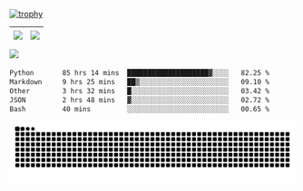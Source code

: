 [![trophy](https://github-profile-trophy.vercel.app/?username=ocss884&column=7)](https://github.com/ocss884)

| <img align="center" src="https://github-readme-stats.vercel.app/api?username=ocss884&show_icons=true&hide_border=true" /> | <img align="center" src="https://github-readme-streak-stats.herokuapp.com?user=ocss884&hide_border=true&date_format=M%20j%5B%2C%20Y%5D&ring=7EDDCF&fire=7EDDCF" /> |
| ------------------------------------------------------------ | ------------------------------------------------------------ |

![](https://komarev.com/ghpvc/?username=ocss884&color=brightgreen)

<!--START_SECTION:waka-->

```text
Python       85 hrs 14 mins  ████████████████████▓░░░░   82.25 %
Markdown     9 hrs 25 mins   ██▒░░░░░░░░░░░░░░░░░░░░░░   09.10 %
Other        3 hrs 32 mins   █░░░░░░░░░░░░░░░░░░░░░░░░   03.42 %
JSON         2 hrs 48 mins   ▓░░░░░░░░░░░░░░░░░░░░░░░░   02.72 %
Bash         40 mins         ░░░░░░░░░░░░░░░░░░░░░░░░░   00.65 %
```

<!--END_SECTION:waka-->

<p align="center">
   <img src="https://github.com/ocss884/ocss884/blob/output/github-snake.svg" alt="snake">
</p>
